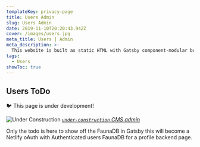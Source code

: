 ```yaml
---
templateKey: privacy-page
title: Users Admin
slug: Users Admin
date: 2019-11-10T20:20:43.942Z
cover: /images/users.jpg
meta_title: Users | Admin
meta_description: >-
  This website is built as static HTML with Gatsby component-modular builds including a Simple FaunaDB for the users backend. This page has several examples of NetlifyIdentity fauna auth or interaction with this page and all users pages.
tags:
  - Users
showToc: true  
---
```


## Users ToDo

🐦 This page is under development!

![Under Construction](/img/under-construction.jpg "Under Construction")
_[`under-construction` CMS admin](/admin/#/collections/pages)_

Only the todo is here to show off the FaunaDB in Gatsby this will become a Netlify oAuth with Authenticated users FaunaDB for a profile backend page.

<interactive-todo></interactive-todo>